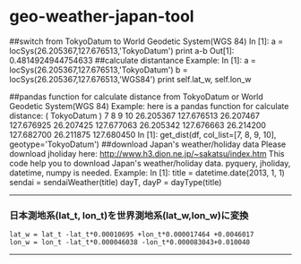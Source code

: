 # geo-weather-japan-tool
##switch from TokyoDatum to World Geodetic System(WGS 84)
In [1]: a = locSys(26.205367,127.676513,'TokyoDatum')
        print a-b
Out[1]: 0.4814924944754633
##calculate distantance
Example:
In [1]: a = locSys(26.205367,127.676513,'TokyoDatum')
        b = locSys(26.205367,127.676513,'WGS84')
        print self.lat_w, self.lon_w
 
 
##pandas function for calculate distance from TokyoDatum or World Geodetic System(WGS 84)
Example:
    here is a  pandas function for calculate distance:
    ( TokyoDatum )
    7	        8	        9	        10
    26.205367	127.676513	26.207467	127.676925
    26.207425	127.677063	26.205342	127.676663
    26.214200	127.682700	26.211875	127.680450
In [1]:  get_dist(df, col_list=[7, 8, 9, 10], geotype='TokyoDatum')
##download Japan's weather/holiday data
Please download jholiday here:    http://www.h3.dion.ne.jp/~sakatsu/index.htm
This code help you to download Japan's weather/holiday data.
pyquery, jholiday, datetime, numpy is needed.
Example:
In [1]: title = datetime.date(2013, 1, 1)
        sendai = sendaiWeather(title)
        dayT, dayP = dayType(title)

**************************************************************
### 日本測地系(lat_t, lon_t)を世界測地系(lat_w,lon_w)に変換
    lat_w = lat_t -lat_t*0.00010695 +lon_t*0.000017464 +0.0046017
    lon_w = lon_t -lat_t*0.000046038 -lon_t*0.000083043+0.010040
**************************************************************
